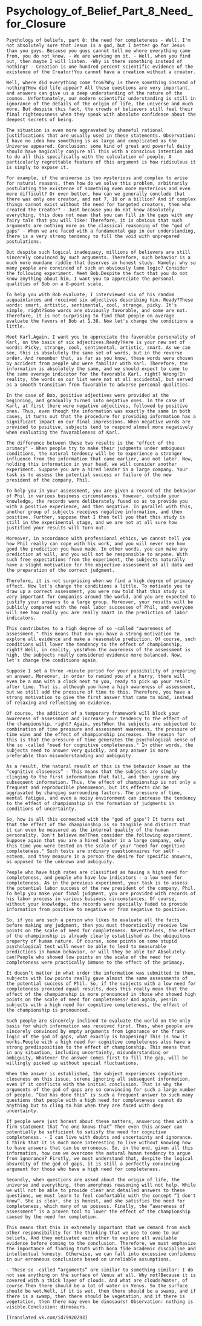 <h1> Psychology_of_Belief_Part_8_Need_for_Closure </h1>

    Psychology of beliefs, part 8: the need for completeness - Well, I'm not absolutely sure that Jesus is a god, but I better go for Jesus than you guys. Because you guys cannot tell me where everything came from, you do not know. - We are working on it. - Well, when you find out, then maybe I will listen. -Why is there something instead of nothing? - Creation is one hundred percent scientific evidence of the existence of the Creator!You cannot have a creation without a creator. 

    Well, where did everything come from?Why is there something instead of nothing?How did life appear? All these questions are very important, and answers can give us a deep understanding of the nature of the cosmos. Unfortunately, our modern scientific understanding is still in ignorance of the details of the origin of life, the universe and much more. But despite this fact, the crowds of believers still feel their final righteousness when they speak with absolute confidence about the deepest secrets of being. 

    The situation is even more aggravated by shameful rational justifications that are usually used in these statements. Observation: I have no idea how something is as large and complicated as the Universe appeared. Conclusion: some kind of great and powerful deity should have magically conjure all this with a conscious intention and to do all this specifically with the calculation of people. A particularly regrettable feature of this argument is how ridiculous it is simply to expose it. 

    For example, if the universe is too mysterious and complex to arise for natural reasons, then how do we solve this problem, arbitrarily postulating the existence of something even more mysterious and even more difficult? Or even better, how can we generally conclude that there was only one creator, and not 7, 10 or a billion? And if complex things cannot exist without the need for targeted creators, then who created the Creator? - Just because you do not know absolutely everything, this does not mean that you can fill in the gaps with any fairy tale that you will like! Therefore, it is obvious that such arguments are nothing more as the classical reasoning of the "god of gaps" - When we are faced with a fundamental gap in our understanding, there is a very strong tendency to fill the void with unprepared postulations. 

    But despite such logical inadequacy, millions of believers are still sincerely convinced by such arguments. Therefore, such behavior is a much more mundane riddle that deserves an honest study. Namely: why so many people are convinced of such an obviously lame logic? Consider the following experiment. Meet Bob.Despite the fact that you do not know anything about him, I want you to appreciate the personal qualities of Bob on a 8-point scale. 

    To help you with Bob evaluate, I interviewed six of his random acquaintances and received six adjectives describing him. Ready?These words: smart, artistic, sentimental, cool, strange, picky. It's simple, right?Some words are obviously favorable, and some are not. Therefore, it is not surprising to find that people on average evaluate the favors of Bob at 1.38. Now let's change the conditions a little. 

    Meet Karl.Again, I want you to appreciate the favorable personality of Karl, on the basis of six adjectives.Ready?Here is your new set of words: Picky, strange, cool, sentimental, artistic, smart. As we can see, this is absolutely the same set of words, but in the reverse order. And remember that, as far as you know, these words were chosen by accident from people who were familiar with Karl. Therefore, the information is absolutely the same, and we should expect to come to the same average indicator for the favorable Karl, right? Wrong!In reality, the words on our list were not at all accidental, but served as a smooth transition from favorable to adverse personal qualities. 

    In the case of Bob, positive adjectives were provided at the beginning, and gradually turned into negative ones. In the case of Karl, at first there were negative adjectives, followed by positive ones. Thus, even though the information was exactly the same in both cases, it turns out that the procedure for providing information has a significant impact on our final impressions. When negative words are provided to positive, subjects tend to respond almost more negatively when evaluating the favorableness of Karl. 

    The difference between these two results is the "effect of the primacy" - When people try to make their judgments under ambiguous conditions, the natural tendency will be to experience a stronger influence from the information that came earlier, and not later. Now, holding this information in your head, we will consider another experiment. Suppose you are a hired leader in a large company. Your task is to assess the potential success or failure of the new president of the company, Phil. 

    To help you in your assessment, you are given a record of the behavior of Phil in various business circumstances. However, outside your knowledge, the records were deliberately fused so as to provide you with a positive experience, and then negative. In parallel with this, another group of subjects receives negative information, and then positive. Further, suppose that I then tell you that this study is still in the experimental stage, and we are not at all sure how justified your results will turn out. 

    Moreover, in accordance with professional ethics, we cannot tell you how Phil really can cope with his work, and you will never see how good the prediction you have made. In other words, you can make any prediction at will, and you will not be responsible to anyone. With such free expectations from the experiment, the subjects naturally have a slight motivation for the objective assessment of all data and the preparation of the correct judgment. 

    Therefore, it is not surprising when we find a high degree of primacy effect. Now let's change the conditions a little. To motivate you to draw up a correct assessment, you were now told that this study is very important for companies around the world, and you are expected to justify your answers to a large group. Moreover, your results will be publicly compared with the real labor successes of Phil, and everyone will see how really you are really smart in the prediction of labor indicators. 

    This contributes to a high degree of so -called "awareness of assessment." This means that now you have a strong motivation to explore all evidence and make a reasonable prediction. Of course, such conditions will lower the tendency to the effect of championship, right? Well, in reality, yes!When the awareness of the assessment is high, the subjects really considered evidence more balanced. Now, let's change the conditions again. 

    Suppose I set a three -minute period for your possibility of preparing an answer. Moreover, in order to remind you of a hurry, there will even be a man with a clock next to you, ready to pick up your result after time. That is, although you have a high awareness of assessment, but we still add the pressure of time to this. Therefore, you have a strong motivation to give the first answer that came to mind, instead of relaxing and reflecting on evidence. 

    Of course, the addition of a temporary framework will block your awareness of assessment and increase your tendency to the effect of the championship, right? Again, yes!When the subjects are subjected to combination of time pressure and assessment awareness, the pressure of time wins and the effect of championship increases. The reason for this is that the pressure of time generates the psychological sense of the so -called "need for cognitive completeness." In other words, the subjects need to answer very quickly, and any answer is more preferable than misunderstanding and ambiguity. 

    As a result, the natural result of this is the behavior known as the “cognitive closeness” - This means that the subjects are simply clinging to the first information that fall, and then ignore any subsequent information. Thus, the effect of championship is not only a frequent and reproducible phenomenon, but its effects can be aggravated by changing surrounding factors. The pressure of time, mental fatigue, and even a noisy environment can increase the tendency to the effect of championship in the formation of judgments in conditions of uncertainty. 

    So, how is all this connected with the "god of gaps"? It turns out that the effect of the championship is so tangible and distinct that it can even be measured as the internal quality of the human personality. Don't believe me?Then consider the following experiment. Suppose again that you are a hired leader in a large company, only this time you were tested on the scale of your "need for cognitive completeness." Such tests are ordinary questionnaires for self -esteem, and they measure in a person the desire for specific answers, as opposed to the unknown and ambiguity. 

    People who have high rates are classified as having a high need for completeness, and people who have low indicators - a low need for completeness. As in the previous experiment, your task is to assess the potential labor success of the new president of the company, Phil. To help you make your final judgment, you are provided with records of his labor process in various business circumstances. Of course, without your knowledge, the records were specially faded to provide information from positive to negative or from negative to positive. 

    So, if you are such a person who likes to evaluate all the facts before making any judgment, then you must theoretically receive low points on the scale of need for completeness. Nevertheless, the effect of the championship is already clearly established as the ubiquitous property of human nature. Of course, some points on some stupid psychological test will never be able to lead to measurable predictions in human behavior, or will they be able to? Absolutely can!People who showed low points on the scale of the need for completeness were practically immune to the effect of the primacy. 

    It doesn’t matter in what order the information was submitted to them, subjects with low points really gave almost the same assessments of the potential success of Phil. So, if the subjects with a low need for completeness provided equal results, does this really mean that the effect of the championship is more pronounced in those who showed high points on the scale of need for completeness? And again, yes!In subjects with a high need for cognitive completeness, the effect of the championship is pronounced. 

    Such people are sincerely inclined to evaluate the world on the only basis for which information was received first. Thus, when people are sincerely convinced by empty arguments from ignorance or the frank logic of the god of gaps, what exactly is happening? This is how it works.People with a high need for cognitive completeness also have a strong predisposition to the effect of championship. This means that in any situation, including uncertainty, misunderstanding or ambiguity, Whatever the answer comes first to fill the gap, will be willingly picked up without special fluctuations. 

    When the answer is established, the subject experiences cognitive closeness on this issue, serene ignoring all subsequent information, even if it conflicts with the initial conclusion. That is why the arguments of the god of gaps are so convincing for such a large number of people. “God has done this” is such a frequent answer to such many questions that people with a high need for completeness cannot do anything but to cling to him when they are faced with deep uncertainty. 

    If people were just honest about these matters, answering them with a firm statement that “no one knows that” Then even this answer can potentially be sufficient to satisfy the need for cognitive completeness. - I can live with doubts and uncertainty and ignorance. I think that it is much more interesting to live without knowing how to have answers that can be erroneous. So, in the end, given all this information, how can we overcome the natural human tendency to argue from ignorance? Firstly, we must understand that, despite the logical absurdity of the god of gaps, it is still a perfectly convincing argument for those who have a high need for completeness. 

    Secondly, when questions are asked about the origin of life, the universe and everything, then amorphous reasoning will not help. While we will not be able to provide clear and detailed answers to these questions, we must learn to feel comfortable with the concept “I don't know”. She is clear, she is honest, and she satisfies the need for completeness, which many of us possess. Finally, the “awareness of assessment” is a proven tool to lower the effect of the championship caused by the need for completion. 

    This means that this is extremely important that we demand from each other responsibility for the thinking that we use to come to our beliefs, And they motivated each other to explore all available evidence before coming to the conclusion. Therefore, we must emphasize the importance of finding truth with bona fide academic discipline and intellectual honesty. Otherwise, we can fall into excessive confidence in our erroneous conclusions based on unreliable assumptions. 

    - These so -called “arguments” are similar to something similar: I do not see anything on the surface of Venus at all. Why not?Because it is covered with a thick layer of clouds. And what are clouds?Water, of course.Then there should be a lot of water on Venus. So the surface should be wet.Well, if it is wet, then there should be a swamp, and if there is a swamp, then there should be vegetation, and if there is vegetation, then there may even be dinosaurs! Observation: nothing is visible.Conclusion: dinosaurs. 

    [Translated vk.com/id79920293] 